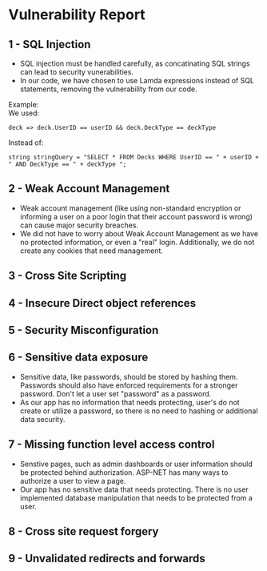 # Vulnerability Report 

## 1 - SQL Injection
- SQL injection must be handled carefully, as concatinating SQL strings can lead to security vunerabilities. 
- In our code, we have chosen to use Lamda expressions instead of SQL statements, removing the vulnerability from our code.  

Example:  
We used:  
```
deck => deck.UserID == userID && deck.DeckType == deckType
```
Instead of:  
```
string stringQuery = "SELECT * FROM Decks WHERE UserID == " + userID + " AND DeckType == " + deckType ";
```  
  

## 2 - Weak Account Management
- Weak account management (like using non-standard encryption or informing a user on a poor login that their account password is wrong) can cause major security breaches.
- We did not have to worry about Weak Account Management as we have no protected information, or even a "real" login. Additionally, we do not create any cookies that need management.

## 3 - Cross Site Scripting

## 4 - Insecure Direct object references

## 5 - Security Misconfiguration

## 6 - Sensitive data exposure
- Sensitive data, like passwords, should be stored by hashing them. Passwords should also have enforced requirements for a stronger password. Don't let a user set "password" as a password.
- As our app has no information that needs protecting, user's do not create or utilize a password, so there is no need to hashing or additional data security. 

## 7 - Missing function level access control
- Senstive pages, such as admin dashboards or user information should be protected behind authorization. ASP-NET has many ways to authorize a user to view a page.
- Our app has no sensitive data that needs protecting. There is no user implemented database manipulation that needs to be protected from a user.

## 8 - Cross site request forgery


## 9 - Unvalidated redirects and forwards